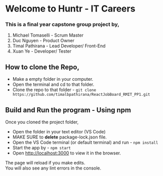 # Welcome to Huntr - IT Careers 

### This is a final year capstone group project by,
1. Michael Tomaselli    - Scrum Master
2. Duc Nguyen           - Product Owner
3. Timal Pathirana      - Lead Developer/ Front-End
4. Xuan Ye              - Developer/ Tester

## How to clone the Repo,
* Make a empty folder in your computer.
* Open the terminal and cd to that folder.
* Clone the repo to that folder - `git clone https://github.com/timalbpathirana/ReactJobBoard_RMIT_PP1.git`


## Build and Run the program - Using npm

Once you cloned the project folder,
* Open the folder in your text editor (VS Code)
* MAKE SURE to **delete** package-lock.json file. 
* Open the VS Code terminal (or default terminal) and run - `npm install`
* Start the app by - `npm start`
* Open [http://localhost:3000](http://localhost:3000) to view it in the browser.

The page will reload if you make edits.<br />
You will also see any lint errors in the console.
